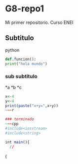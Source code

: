 # G8-repo1
Mi primer repositorio. Curso ENEI

## Subtitulo
python

~~~python
def.funcion():
print("hola mundo")
~~~

### sub subtitulo
*a
*b
*c

~~~r
x<-4
y<-4
print(paste("x+y=",x+y))
~~~r

### terminado
~~~cpp
#include<iosstream>
#include<string>

int main(){
  //
~~~





(
